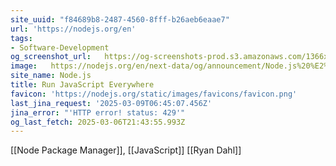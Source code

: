 ```yaml
---
site_uuid: "f84689b8-2487-4560-8fff-b26aeb6eaae7"
url: 'https://nodejs.org/en'
tags:
- Software-Development
og_screenshot_url:   https://og-screenshots-prod.s3.amazonaws.com/1366x768/80/false/96d4bf47e20bf028e0effc9ccc841fbe6ec266be20b22adf8fafddcab5f01a48.jpeg
image:   https://nodejs.org/en/next-data/og/announcement/Node.js%20%E2%80%94%20Run%20JavaScript%20Everywhere
site_name: Node.js
title: Run JavaScript Everywhere
favicon: 'https://nodejs.org/static/images/favicons/favicon.png'
last_jina_request: '2025-03-09T06:45:07.456Z'
jina_error: "'HTTP error! status: 429'"
og_last_fetch: 2025-03-06T21:43:55.993Z
---
```



[[Node Package Manager]], [[JavaScript]]
[[Ryan Dahl]]


